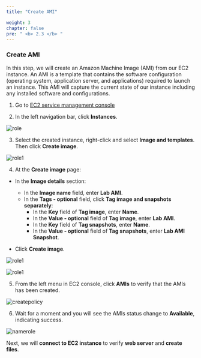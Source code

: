 ```yaml
---
title: "Create AMI"

weight: 3
chapter: false
pre: " <b> 2.3 </b> "
---
```


### Create AMI

In this step, we will create an Amazon Machine Image (AMI) from our EC2 instance. An AMI is a template that contains the software configuration (operating system, application server, and applications) required to launch an instance. This AMI will capture the current state of our instance including any installed software and configurations.

1. Go to [EC2 service management console](https://console.aws.amazon.com/ec2/v2/home)

2. In the left navigation bar, click **Instances**.

![role](/images/2.prerequisite/028-createami.png)

3. Select the created instance, right-click and select **Image and templates**. Then click **Create image**.

![role1](/images/2.prerequisite/029-createami.png)

4. At the **Create image** page:
- In the **Image details** section:
   - In the **Image name** field, enter **Lab AMI**.
   - In the **Tags - optional** field, click **Tag image and snapshots separately**:
      - In the **Key** field of **Tag image**, enter **Name**.
      - In the **Value - optional** field of **Tag image**, enter **Lab AMI**.
      - In the **Key** field of **Tag snapshots**, enter **Name**.
      - In the **Value - optional** field of **Tag snapshots**, enter **Lab AMI Snapshot**.


- Click **Create image**.

![role1](/images/2.prerequisite/030-createami.png)

![role1](/images/2.prerequisite/031-createami.png)

5. From the left menu in EC2 console, click **AMIs** to verify that the AMIs has been created.

![createpolicy](/images/2.prerequisite/032-createami.png)

6. Wait for a moment and you will see the AMIs status change to **Available**, indicating success.

![namerole](/images/2.prerequisite/033-createami.png)

Next, we will **connect to EC2 instance** to verify **web server** and **create files**.
